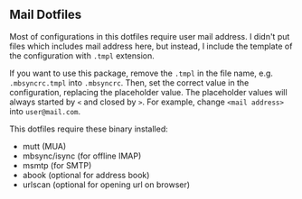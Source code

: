 Mail Dotfiles
---

Most of configurations in this dotfiles require user mail address.
I didn't put files which includes mail address here, but instead, I include the template of the configuration with `.tmpl` extension.

If you want to use this package, remove the `.tmpl` in the file name, e.g.  `.mbsyncrc.tmpl` into `.mbsyncrc`.
Then, set the correct value in the configuration, replacing the placeholder value.
The placeholder values will always started by `<` and closed by `>`.
For example, change `<mail address>` into `user@mail.com`.

This dotfiles require these binary installed:
- mutt (MUA)
- mbsync/isync (for offline IMAP)
- msmtp (for SMTP)
- abook (optional for address book)
- urlscan (optional for opening url on browser)
